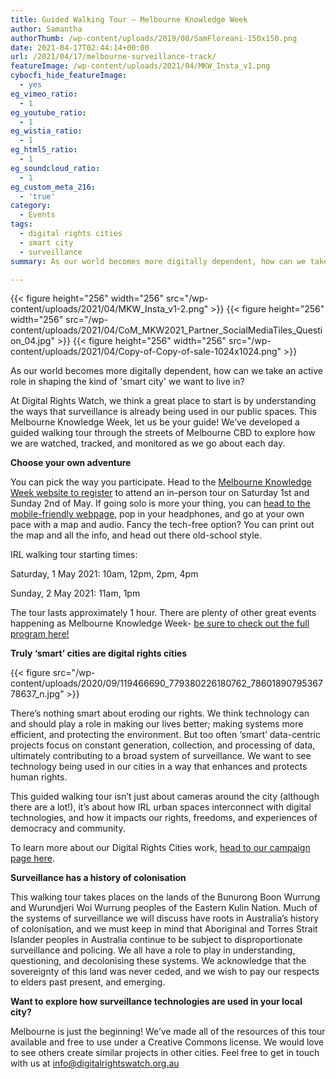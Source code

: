```yaml
---
title: Guided Walking Tour – Melbourne Knowledge Week
author: Samantha
authorThumb: /wp-content/uploads/2019/08/SamFloreani-150x150.png
date: 2021-04-17T02:44:14+00:00
url: /2021/04/17/melbourne-surveillance-track/
featureImage: /wp-content/uploads/2021/04/MKW_Insta_v1.png
cybocfi_hide_featureImage:
  - yes
eg_vimeo_ratio:
  - 1
eg_youtube_ratio:
  - 1
eg_wistia_ratio:
  - 1
eg_html5_ratio:
  - 1
eg_soundcloud_ratio:
  - 1
eg_custom_meta_216:
  - 'true'
category:
  - Events
tags:
  - digital rights cities
  - smart city
  - surveillance
summary: As our world becomes more digitally dependent, how can we take an active role in shaping the kind of 'smart city' we want to live in?

---
```


{{< figure height="256" width="256" src="/wp-content/uploads/2021/04/MKW_Insta_v1-2.png" >}}
{{< figure height="256" width="256" src="/wp-content/uploads/2021/04/CoM_MKW2021_Partner_SocialMediaTiles_Question_04.jpg" >}}
{{< figure height="256" width="256" src="/wp-content/uploads/2021/04/Copy-of-Copy-of-sale-1024x1024.png" >}}

As our world becomes more digitally dependent, how can we take an active role in shaping the kind of 'smart city' we want to live in?

At Digital Rights Watch, we think a great place to start is by understanding the ways that surveillance is already being used in our public spaces. This Melbourne Knowledge Week, let us be your guide! We&#8217;ve developed a guided walking tour through the streets of Melbourne CBD to explore how we are watched, tracked, and monitored as we go about each day.

**Choose your own adventure**

You can pick the way you participate. Head to the [Melbourne Knowledge Week website to register][1] to attend an in-person tour on Saturday 1st and Sunday 2nd of May. If going solo is more your thing, you can <a href="https://www.melbournesurveillancetrack.com.au/" target="_blank" rel="noreferrer noopener">head to the mobile-friendly webpage</a>, pop in your headphones, and go at your own pace with a map and audio. Fancy the tech-free option? You can print out the map and all the info, and head out there old-school style.

IRL walking tour starting times:

Saturday, 1 May 2021: 10am, 12pm, 2pm, 4pm

Sunday, 2 May 2021: 11am, 1pm

The tour lasts approximately 1 hour. There are plenty of other great events happening as Melbourne Knowledge Week- [be sure to check out the full program here!][2]

**Truly &#8216;smart&#8217; cities are digital rights cities**

<div class="wp-block-image">
{{< figure src="/wp-content/uploads/2020/09/119466690_779380226180762_7860189079536778637_n.jpg" >}}
</div>

There&#8217;s nothing smart about eroding our rights. We think technology can and should play a role in making our lives better; making systems more efficient, and protecting the environment. But too often &#8216;smart&#8217; data-centric projects focus on constant generation, collection, and processing of data, ultimately contributing to a broad system of surveillance. We want to see technology being used in our cities in a way that enhances and protects human rights.

This guided walking tour isn&#8217;t just about cameras around the city (although there are a lot!), it&#8217;s about how IRL urban spaces interconnect with digital technologies, and how it impacts our rights, freedoms, and experiences of democracy and community.

To learn more about our Digital Rights Cities work, [head to our campaign page here][3].

**Surveillance has a history of colonisation**

This walking tour takes places on the lands of the Bunurong Boon Wurrung and Wurundjeri Woi Wurrung peoples of the Eastern Kulin Nation. Much of the systems of surveillance we will discuss have roots in Australia&#8217;s history of colonisation, and we must keep in mind that Aboriginal and Torres Strait Islander peoples in Australia continue to be subject to disproportionate surveillance and policing. We all have a role to play in understanding, questioning, and decolonising these systems. We acknowledge that the sovereignty of this land was never ceded, and we wish to pay our respects to elders past present, and emerging.

**Want to explore how surveillance technologies are used in your local city?**

Melbourne is just the beginning! We&#8217;ve made all of the resources of this tour available and free to use under a Creative Commons license. We would love to see others create similar projects in other cities. Feel free to get in touch with us at info@digitalrightswatch.org.au

 [1]: https://mkw.melbourne.vic.gov.au/event/watch-the-watcher/
 [2]: https://mkw.melbourne.vic.gov.au/
 [3]: https://digitalrightswatch.org.au/cities/
